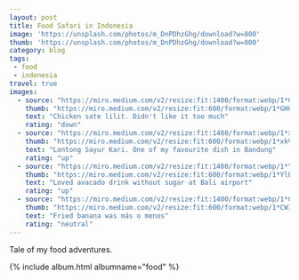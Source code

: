 ```yaml
---
layout: post
title: Food Safari in Indonesia
image: 'https://unsplash.com/photos/m_DnPDhzGhg/download?w=800'
thumb: 'https://unsplash.com/photos/m_DnPDhzGhg/download?w=800'
category: blog
tags:
 - food
 - indonesia
travel: true
images:  
  - source: "https://miro.medium.com/v2/resize:fit:1400/format:webp/1*GH0JX3MsZwzJhEng4pCqww.jpeg"
    thumb: "https://miro.medium.com/v2/resize:fit:600/format:webp/1*GH0JX3MsZwzJhEng4pCqww.jpeg"
    text: "Chicken sate lilit. Didn't like it too much"
    rating: "down"
  - source: "https://miro.medium.com/v2/resize:fit:1400/format:webp/1*xkVS2BGmy7HxYEtM-JUf-w.jpeg"
    thumb: "https://miro.medium.com/v2/resize:fit:600/format:webp/1*xkVS2BGmy7HxYEtM-JUf-w.jpeg"
    text: "Lontong Sayur Kari. One of my favourite dish in Bandung" 
    rating: "up"
  - source: "https://miro.medium.com/v2/resize:fit:1400/format:webp/1*YlEpODKqoR3oisNXe5Yc0Q.jpeg"
    thumb: "https://miro.medium.com/v2/resize:fit:600/format:webp/1*YlEpODKqoR3oisNXe5Yc0Q.jpeg"
    text: "Loved avacado drink without sugar at Bali airport"
    rating: "up" 
  - source: "https://miro.medium.com/v2/resize:fit:1400/format:webp/1*CWIGRogzSLPZe0pDoSfAQw.jpeg"
    thumb: "https://miro.medium.com/v2/resize:fit:600/format:webp/1*CWIGRogzSLPZe0pDoSfAQw.jpeg"
    text: "Fried banana was más o menos"
    rating: "neutral"
---
```


Tale of my food adventures.<!-- truncate_here -->

{% include album.html albumname="food" %}